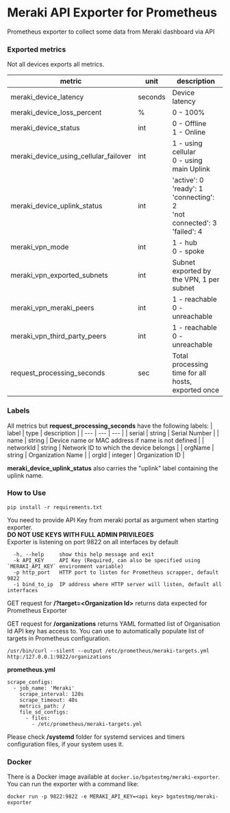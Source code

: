 # Meraki API Exporter for Prometheus
Prometheus exporter to collect some data from Meraki dashboard via API

### Exported metrics
Not all devices exports all metrics.

| metric | unit | description |
| --- | --- | --- |
| meraki_device_latency | seconds | Device latency |
| meraki_device_loss_percent | % | 0 - 100% |
| meraki_device_status | int | 0 - Offline <br> 1 - Online |
| meraki_device_using_cellular_failover | int | 1 - using cellular <br> 0 - using main Uplink |
| meraki_device_uplink_status | int | 'active': 0 <br> 'ready': 1 <br> 'connecting': 2 <br> 'not connected': 3 <br> 'failed': 4 |
| meraki_vpn_mode | int | 1 - hub <br> 0 - spoke |
| meraki_vpn_exported_subnets | int | Subnet exported by the VPN, 1 per subnet |
| meraki_vpn_meraki_peers | int | 1 - reachable <br> 0 - unreachable |
| meraki_vpn_third_party_peers | int | 1 - reachable <br> 0 - unreachable |
| request_processing_seconds | sec | Total processing time for all hosts, exported once |

### Labels
All metrics but __request_processing_seconds__ have the following labels:
| label | type | description |
| --- | --- | --- |
| serial | string | Serial Number |
| name | string | Device name or MAC address if name is not defined |
| networkId | string | Network ID to which the device belongs |
| orgName | string | Organization Name |
| orgId | integer | Organization ID |

**meraki_device_uplink_status** also carries the "uplink" label containing the uplink name.


### How to Use
```
pip install -r requirements.txt
```
You need to provide API Key from meraki portal as argument when starting exporter.<br>
**DO NOT USE KEYS WITH FULL ADMIN PRIVILEGES**<br>
Exporter is listening on port 9822 on all interfaces by default

```
  -h, --help     show this help message and exit
  -k API_KEY     API Key (Required, can also be specified using `MERAKI_API_KEY` environment variable)
  -p http_port   HTTP port to listen for Prometheus scrapper, default 9822
  -i bind_to_ip  IP address where HTTP server will listen, default all interfaces
```
GET request for **/?target=\<Organization Id\>** returns data expected for Prometheus Exporter

GET request for **/organizations** returns YAML formatted list of Organisation Id API key has access to. You can use to automatically populate list of targets in Prometheus configuration.  
```
/usr/bin/curl --silent --output /etc/prometheus/meraki-targets.yml http:/127.0.0.1:9822/organizations
```

**prometheus.yml**
```
scrape_configs:
  - job_name: 'Meraki'
    scrape_interval: 120s
    scrape_timeout: 40s
    metrics_path: /
    file_sd_configs:
      - files:
        - /etc/prometheus/meraki-targets.yml
```
Please check **/systemd** folder for systemd services and timers configuration files, if your system uses it.

### Docker

There is a Docker image available at `docker.io/bgatestmg/meraki-exporter`. You can run the exporter with a command like:

`docker run -p 9822:9822 -e MERAKI_API_KEY=<api key> bgatestmg/meraki-exporter`
